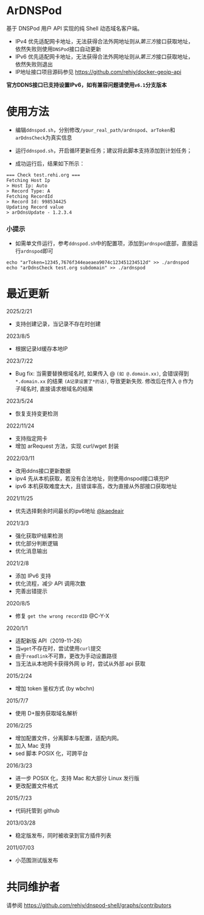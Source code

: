 # ArDNSPod

基于 DNSPod 用户 API 实现的纯 Shell 动态域名客户端。

- IPv4 优先适配网卡地址，无法获得合法外网地址则从*第三方*接口获取地址，依然失败则使用`DNSPod`接口自动更新
- IPv6 优先适配网卡地址，无法获得合法外网地址则从*第三方*接口获取地址，依然失败则退出
- IP地址接口项目源码参见 https://github.com/rehiy/docker-geoip-api

**官方DDNS接口已支持设置IPv6，如有兼容问题请使用`v6.1`分支版本**

# 使用方法

- 编辑`ddnspod.sh`，分别修改`/your_real_path/ardnspod`、`arToken`和`arDdnsCheck`为真实信息

- 运行`ddnspod.sh`，开启循环更新任务；建议将此脚本支持添加到计划任务；

- 成功运行后，结果如下所示：

```
=== Check test.rehi.org ===
Fetching Host Ip
> Host Ip: Auto
> Record Type: A
Fetching RecordId
> Record Id: 998534425
Updating Record value
> arDdnsUpdate - 1.2.3.4
```

### 小提示

- 如需单文件运行，参考`ddnspod.sh`中的配置项，添加到`ardnspod`底部，直接运行`ardnspod`即可

```
echo "arToken=12345,7676f344eaeaea9074c123451234512d" >> ./ardnspod
echo "arDdnsCheck test.org subdomain" >> ./ardnspod
```

# 最近更新

2025/2/21

- 支持创建记录，当记录不存在时创建

2023/8/5

- 根据记录Id缓存本地IP

2023/7/22

- Bug fix: 当需要替换根域名时, 如果传入 @ `(如 @.domain.xx)`, 会错误得到 `*.domain.xx` 的结果 `(A记录设置了*的话)`, 导致更新失败. 修改后在传入 `@` 作为子域名时, 直接请求根域名的结果

2023/5/24

- 恢复支持变更检测

2022/11/24

- 支持指定网卡
- 增加 arRequest 方法，实现 curl/wget 封装

2022/03/11

- 改用ddns接口更新数据
- ipv4 先从本机获取，若没有合法地址，则使用dnspod接口填充IP
- ipv6 本机获取难度太大，且错误率高，改为直接从外部接口获取地址

2021/11/25

- 优先选择剩余时间最长的ipv6地址 [@kaedeair](https://github.com/kaedeair/dnspod-shell)

2021/3/3

- 强化获取IP结果检测
- 优化部分判断逻辑
- 优化消息输出

2021/2/8

- 添加 IPv6 支持
- 优化流程，减少 API 调用次数
- 完善出错提示

2020/8/5

- 修复 `get the wrong recordID` @C-Y-X

2020/1/1

- 适配新版 API（2019-11-26）
- 当`wget`不存在时，尝试使用`curl`提交
- 由于`readlink`不可靠，更改为手动设置路径
- 当无法从本地网卡获得外网 ip 时，尝试从外部 api 获取

2015/2/24

- 增加 token 鉴权方式 (by wbchn)

2015/7/7

- 使用 D+服务获取域名解析

2016/2/25

- 增加配置文件，分离脚本与配置，适配内网。
- 加入 Mac 支持
- sed 脚本 POSIX 化，可跨平台

2016/3/23

- 进一步 POSIX 化，支持 Mac 和大部分 Linux 发行版
- 更改配置文件格式

2015/7/23

- 代码托管到 github

2013/03/28

- 稳定版发布，同时被收录到官方插件列表

2011/07/03

- 小范围测试版发布

# 共同维护者

请参阅 <https://github.com/rehiy/dnspod-shell/graphs/contributors>
